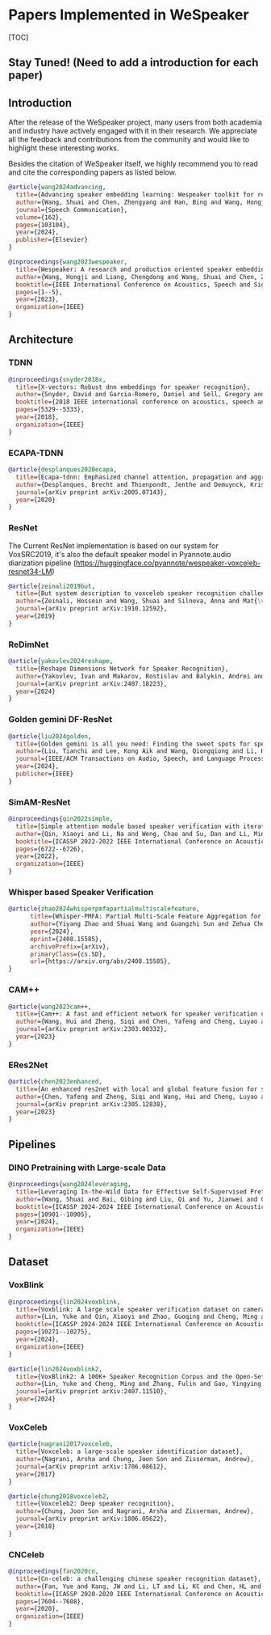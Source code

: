 # Papers Implemented in WeSpeaker

[TOC]

## Stay Tuned! (Need to add a introduction for each paper)

## Introduction

After the release of the WeSpeaker project, many users from both academia and industry have actively engaged with it in their research. We appreciate all the feedback and contributions from the community and would like to highlight these interesting works.

Besides the citation of WeSpeaker itself, we highly recommend you to read and cite the corresponding papers as listed below.

```bibtex
@article{wang2024advancing,
  title={Advancing speaker embedding learning: Wespeaker toolkit for research and production},
  author={Wang, Shuai and Chen, Zhengyang and Han, Bing and Wang, Hongji and Liang, Chengdong and Zhang, Binbin and Xiang, Xu and Ding, Wen and Rohdin, Johan and Silnova, Anna and others},
  journal={Speech Communication},
  volume={162},
  pages={103104},
  year={2024},
  publisher={Elsevier}
}

@inproceedings{wang2023wespeaker,
  title={Wespeaker: A research and production oriented speaker embedding learning toolkit},
  author={Wang, Hongji and Liang, Chengdong and Wang, Shuai and Chen, Zhengyang and Zhang, Binbin and Xiang, Xu and Deng, Yanlei and Qian, Yanmin},
  booktitle={IEEE International Conference on Acoustics, Speech and Signal Processing (ICASSP)},
  pages={1--5},
  year={2023},
  organization={IEEE}
}
```

## Architecture

### TDNN

```bibtex
@inproceedings{snyder2018x,
  title={X-vectors: Robust dnn embeddings for speaker recognition},
  author={Snyder, David and Garcia-Romero, Daniel and Sell, Gregory and Povey, Daniel and Khudanpur, Sanjeev},
  booktitle={2018 IEEE international conference on acoustics, speech and signal processing (ICASSP)},
  pages={5329--5333},
  year={2018},
  organization={IEEE}
}
```

### ECAPA-TDNN

```bibtex
@article{desplanques2020ecapa,
  title={Ecapa-tdnn: Emphasized channel attention, propagation and aggregation in tdnn based speaker verification},
  author={Desplanques, Brecht and Thienpondt, Jenthe and Demuynck, Kris},
  journal={arXiv preprint arXiv:2005.07143},
  year={2020}
}
```

### ResNet

The Current ResNet implementation is based on our system for VoxSRC2019, it's also the default speaker model in Pyannote.audio diarization pipeline (https://huggingface.co/pyannote/wespeaker-voxceleb-resnet34-LM)

```bibtex
@article{zeinali2019but,
  title={But system description to voxceleb speaker recognition challenge 2019},
  author={Zeinali, Hossein and Wang, Shuai and Silnova, Anna and Mat{\v{e}}jka, Pavel and Plchot, Old{\v{r}}ich},
  journal={arXiv preprint arXiv:1910.12592},
  year={2019}
}
```

### ReDimNet

>

```bibtex
@article{yakovlev2024reshape,
  title={Reshape Dimensions Network for Speaker Recognition},
  author={Yakovlev, Ivan and Makarov, Rostislav and Balykin, Andrei and Malov, Pavel and Okhotnikov, Anton and Torgashov, Nikita},
  journal={arXiv preprint arXiv:2407.18223},
  year={2024}
}
```

### Golden gemini DF-ResNet

```bibtex
@article{liu2024golden,
  title={Golden gemini is all you need: Finding the sweet spots for speaker verification},
  author={Liu, Tianchi and Lee, Kong Aik and Wang, Qiongqiong and Li, Haizhou},
  journal={IEEE/ACM Transactions on Audio, Speech, and Language Processing},
  year={2024},
  publisher={IEEE}
}
```

### SimAM-ResNet

```bibtex
@inproceedings{qin2022simple,
  title={Simple attention module based speaker verification with iterative noisy label detection},
  author={Qin, Xiaoyi and Li, Na and Weng, Chao and Su, Dan and Li, Ming},
  booktitle={ICASSP 2022-2022 IEEE International Conference on Acoustics, Speech and Signal Processing (ICASSP)},
  pages={6722--6726},
  year={2022},
  organization={IEEE}
}
```

### Whisper based Speaker Verification

```bibtex
@article{zhao2024whisperpmfapartialmultiscalefeature,
      title={Whisper-PMFA: Partial Multi-Scale Feature Aggregation for Speaker Verification using Whisper Models},
      author={Yiyang Zhao and Shuai Wang and Guangzhi Sun and Zehua Chen and Chao Zhang and Mingxing Xu and Thomas Fang Zheng},
      year={2024},
      eprint={2408.15585},
      archivePrefix={arXiv},
      primaryClass={cs.SD},
      url={https://arxiv.org/abs/2408.15585},
}
```

### CAM++

```bibtex
@article{wang2023cam++,
  title={Cam++: A fast and efficient network for speaker verification using context-aware masking},
  author={Wang, Hui and Zheng, Siqi and Chen, Yafeng and Cheng, Luyao and Chen, Qian},
  journal={arXiv preprint arXiv:2303.00332},
  year={2023}
}
```

### ERes2Net

```bibtex
@article{chen2023enhanced,
  title={An enhanced res2net with local and global feature fusion for speaker verification},
  author={Chen, Yafeng and Zheng, Siqi and Wang, Hui and Cheng, Luyao and Chen, Qian and Qi, Jiajun},
  journal={arXiv preprint arXiv:2305.12838},
  year={2023}
}
```

## Pipelines

### DINO Pretraining with Large-scale Data

```bibtex
@inproceedings{wang2024leveraging,
  title={Leveraging In-the-Wild Data for Effective Self-Supervised Pretraining in Speaker Recognition},
  author={Wang, Shuai and Bai, Qibing and Liu, Qi and Yu, Jianwei and Chen, Zhengyang and Han, Bing and Qian, Yanmin and Li, Haizhou},
  booktitle={ICASSP 2024-2024 IEEE International Conference on Acoustics, Speech and Signal Processing (ICASSP)},
  pages={10901--10905},
  year={2024},
  organization={IEEE}
}
```

## Dataset

### VoxBlink

```bibtex
@inproceedings{lin2024voxblink,
  title={Voxblink: A large scale speaker verification dataset on camera},
  author={Lin, Yuke and Qin, Xiaoyi and Zhao, Guoqing and Cheng, Ming and Jiang, Ning and Wu, Haiying and Li, Ming},
  booktitle={ICASSP 2024-2024 IEEE International Conference on Acoustics, Speech and Signal Processing (ICASSP)},
  pages={10271--10275},
  year={2024},
  organization={IEEE}
}

@article{lin2024voxblink2,
  title={VoxBlink2: A 100K+ Speaker Recognition Corpus and the Open-Set Speaker-Identification Benchmark},
  author={Lin, Yuke and Cheng, Ming and Zhang, Fulin and Gao, Yingying and Zhang, Shilei and Li, Ming},
  journal={arXiv preprint arXiv:2407.11510},
  year={2024}
}
```

### VoxCeleb

```bibtex
@article{nagrani2017voxceleb,
  title={Voxceleb: a large-scale speaker identification dataset},
  author={Nagrani, Arsha and Chung, Joon Son and Zisserman, Andrew},
  journal={arXiv preprint arXiv:1706.08612},
  year={2017}
}

@article{chung2018voxceleb2,
  title={Voxceleb2: Deep speaker recognition},
  author={Chung, Joon Son and Nagrani, Arsha and Zisserman, Andrew},
  journal={arXiv preprint arXiv:1806.05622},
  year={2018}
}
```

### CNCeleb

```bibtex
@inproceedings{fan2020cn,
  title={Cn-celeb: a challenging chinese speaker recognition dataset},
  author={Fan, Yue and Kang, JW and Li, LT and Li, KC and Chen, HL and Cheng, ST and Zhang, PY and Zhou, ZY and Cai, YQ and Wang, Dong},
  booktitle={ICASSP 2020-2020 IEEE International Conference on Acoustics, Speech and Signal Processing (ICASSP)},
  pages={7604--7608},
  year={2020},
  organization={IEEE}
}
```
